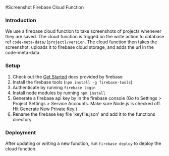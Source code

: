 #Screenshot Firebase Cloud Function

### Introduction
We use a firebase cloud function to take screenshots of projects whenever they are saved. The cloud function is trigged on the write action to database ref `code-meta-data/{project}/version`. The cloud function then takes the screenshot, uploads it to firebase cloud storage, and adds the url in the code-meta-data.

### Setup
1. Check out the [Get Started](https://firebase.google.com/docs/functions/get-started) docs provided by firebase
2. Install the firebase tools (`npm install -g firebase-tools`)
3. Authenticate by running `firebase login`
4. Install node modules by running `npm install`
5. Generate a firebase api key by in the firebase console (Go to Settings > Project Settings > Service Accounts. Make sure Node.js is checked off. Hit Generate New Private Key.)
6. Rename the firebase key file 'keyfile.json' and add it to the functions directory

### Deployment
After updating or writing a new function, run `firebase deploy` to deploy the cloud function. 